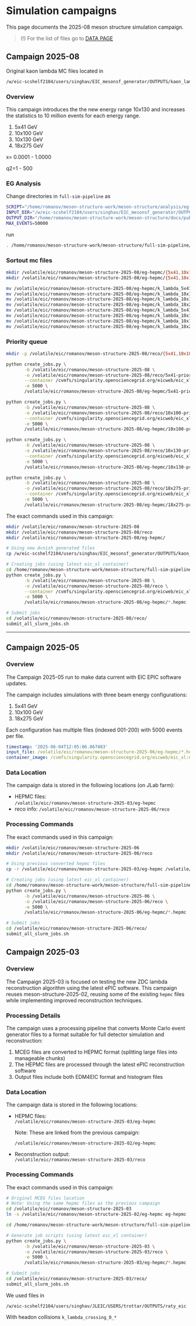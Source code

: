 # Simulation campaigns

This page documents the 2025-08 meson structure simulation campaign.

> (!) For the list of files go to [DATA PAGE](../data.md) 


## Campaign 2025-08

Original kaon lambda MC files located in 

```bash 
/w/eic-scshelf2104/users/singhav/EIC_mesonsf_generator/OUTPUTS/kaon_lambda_v2
```

### Overview

This campaign introduces the the new energy range 10x130 and increases the statistics to
10 million events for each energy range. 

1. 5x41 GeV
2. 10x100 GeV
2. 10x130 GeV
3. 18x275 GeV

x= 0.0001 - 1.0000

q2=1 - 500

### EG Analysis

Change directories in `full-sim-pipeline` as

```bash
SCRIPT="/home/romanov/meson-structure-work/meson-structure/analysis/eg-kinematics/eg-kinematics.py"
INPUT_DIR="/w/eic-scshelf2104/users/singhav/EIC_mesonsf_generator/OUTPUTS/kaon_lambda_v2"
OUTPUT_DIR="/home/romanov/meson-structure-work/meson-structure/docs/public/analysis/campaign-2025-08/eg-kinematics"
MAX_EVENTS=50000
```

run 

```bash
. /home/romanov/meson-structure-work/meson-structure/full-sim-pipeline/eg_analysis.sh
```

### Sortout mc files

```bash
mkdir /volatile/eic/romanov/meson-structure-2025-08/eg-hepmc/{5x41,10x100,10x130,18x275}-priority
mkdir /volatile/eic/romanov/meson-structure-2025-08/eg-hepmc/{5x41,10x100,10x130,18x275}-rest

mv /volatile/eic/romanov/meson-structure-2025-08/eg-hepmc/k_lambda_5x41_5000evt_{001..100}.hepmc   /volatile/eic/romanov/meson-structure-2025-08/eg-hepmc/5x41-priority
mv /volatile/eic/romanov/meson-structure-2025-08/eg-hepmc/k_lambda_10x100_5000evt_{001..100}.hepmc /volatile/eic/romanov/meson-structure-2025-08/eg-hepmc/10x100-priority
mv /volatile/eic/romanov/meson-structure-2025-08/eg-hepmc/k_lambda_10x130_5000evt_{001..100}.hepmc /volatile/eic/romanov/meson-structure-2025-08/eg-hepmc/10x130-priority
mv /volatile/eic/romanov/meson-structure-2025-08/eg-hepmc/k_lambda_18x275_5000evt_{001..100}.hepmc /volatile/eic/romanov/meson-structure-2025-08/eg-hepmc/18x275-priority
mv /volatile/eic/romanov/meson-structure-2025-08/eg-hepmc/k_lambda_5x41*   /volatile/eic/romanov/meson-structure-2025-08/eg-hepmc/5x41-rest
mv /volatile/eic/romanov/meson-structure-2025-08/eg-hepmc/k_lambda_10x100* /volatile/eic/romanov/meson-structure-2025-08/eg-hepmc/10x100-rest &&\
mv /volatile/eic/romanov/meson-structure-2025-08/eg-hepmc/k_lambda_10x130* /volatile/eic/romanov/meson-structure-2025-08/eg-hepmc/10x130-rest &&\
mv /volatile/eic/romanov/meson-structure-2025-08/eg-hepmc/k_lambda_18x275* /volatile/eic/romanov/meson-structure-2025-08/eg-hepmc/18x275-rest
```

### Priority queue

```bash
mkdir -p /volatile/eic/romanov/meson-structure-2025-08/reco/{5x41,10x100,10x130,18x275}-priority

python create_jobs.py \
       -b /volatile/eic/romanov/meson-structure-2025-08 \
       -o /volatile/eic/romanov/meson-structure-2025-08/reco/5x41-priority \
       --container /cvmfs/singularity.opensciencegrid.org/eicweb/eic_xl:25.08-stable \
       -e 5000 \
       /volatile/eic/romanov/meson-structure-2025-08/eg-hepmc/5x41-priority/*.hepmc

python create_jobs.py \
       -b /volatile/eic/romanov/meson-structure-2025-08 \
       -o /volatile/eic/romanov/meson-structure-2025-08/reco/10x100-priority \
       --container /cvmfs/singularity.opensciencegrid.org/eicweb/eic_xl:25.08-stable \
       -e 5000 \
       /volatile/eic/romanov/meson-structure-2025-08/eg-hepmc/10x100-priority/*.hepmc

python create_jobs.py \
       -b /volatile/eic/romanov/meson-structure-2025-08 \
       -o /volatile/eic/romanov/meson-structure-2025-08/reco/10x130-priority \
       --container /cvmfs/singularity.opensciencegrid.org/eicweb/eic_xl:25.08-stable \
       -e 5000 \
       /volatile/eic/romanov/meson-structure-2025-08/eg-hepmc/10x130-priority/*.hepmc

python create_jobs.py \
       -b /volatile/eic/romanov/meson-structure-2025-08 \
       -o /volatile/eic/romanov/meson-structure-2025-08/reco/18x275-priority \
       --container /cvmfs/singularity.opensciencegrid.org/eicweb/eic_xl:25.08-stable \
       -e 5000 \
       /volatile/eic/romanov/meson-structure-2025-08/eg-hepmc/18x275-priority/*.hepmc

```


The exact commands used in this campaign:


```bash
mkdir /volatile/eic/romanov/meson-structure-2025-08
mkdir /volatile/eic/romanov/meson-structure-2025-08/reco
mkdir /volatile/eic/romanov/meson-structure-2025-08/eg-hepmc/

# Using new Avnish generated files
cp /w/eic-scshelf2104/users/singhav/EIC_mesonsf_generator/OUTPUTS/kaon_lambda_v2/*.root /volatile/eic/romanov/meson-structure-2025-08/eg-orig-kaon-lambda

# Creating jobs (using latest eic_xl container)
cd /home/romanov/meson-structure-work/meson-structure/full-sim-pipeline
python create_jobs.py \
       -b /volatile/eic/romanov/meson-structure-2025-08 \
       -o /volatile/eic/romanov/meson-structure-2025-08/reco \
       --container /cvmfs/singularity.opensciencegrid.org/eicweb/eic_xl:25.08-stable \
       -e 5000 \
       /volatile/eic/romanov/meson-structure-2025-08/eg-hepmc/*.hepmc

# Submit jobs
cd /volatile/eic/romanov/meson-structure-2025-08/reco/
submit_all_slurm_jobs.sh
```

---


## Campaign 2025-05

### Overview

The Campaign 2025-05 run to make data current with EIC EPIC software updates. 

The campaign includes simulations with three beam energy configurations:

1. 5x41 GeV
2. 10x100 GeV
3. 18x275 GeV

Each configuration has multiple files (indexed 001-200) with 5000 events per file.

```yaml
timestamp: '2025-06-04T12:05:06.867483'
input_file: /volatile/eic/romanov/meson-structure-2025-06/eg-hepmc/*.hepmc
container_image: /cvmfs/singularity.opensciencegrid.org/eicweb/eic_xl:nightly
```

### Data Location

The campaign data is stored in the following locations (on JLab farm):

- HEPMC files:   
  `/volatile/eic/romanov/meson-structure-2025-03/eg-hepmc`
- reco info: 
  `/volatile/eic/romanov/meson-structure-2025-06/reco`



### Processing Commands

The exact commands used in this campaign:

```bash
mkdir /volatile/eic/romanov/meson-structure-2025-06
mkdir /volatile/eic/romanov/meson-structure-2025-06/reco

# Using previous converted hepmc files
cp -r /volatile/eic/romanov/meson-structure-2025-03/eg-hepmc /volatile/eic/romanov/meson-structure-2025-06

# Creating jobs (using latest eic_xl container)
cd /home/romanov/meson-structure-work/meson-structure/full-sim-pipeline
python create_jobs.py \
       -b /volatile/eic/romanov/meson-structure-2025-06 \
       -o /volatile/eic/romanov/meson-structure-2025-06/reco \
       -e 5000 \
       /volatile/eic/romanov/meson-structure-2025-06/eg-hepmc/*.hepmc

# Submit jobs
cd /volatile/eic/romanov/meson-structure-2025-06/reco/
submit_all_slurm_jobs.sh
```



## Campaign 2025-03


### Overview

The Campaign 2025-03 is focused on testing the new ZDC lambda reconstruction 
algorithm using the latest ePIC software. 
This campaign reuses meson-structure-2025-02, 
reusing some of the existing `hepmc` files while implementing improved reconstruction techniques.

### Processing Details

The campaign uses a processing pipeline that converts Monte Carlo event generator files 
to a format suitable for full detector simulation and reconstruction:

1. MCEG files are converted to HEPMC format (splitting large files into manageable chunks)
2. The HEPMC files are processed through the latest ePIC reconstruction software
3. Output files include both EDM4EIC format and histogram files

### Data Location

The campaign data is stored in the following locations:

- HEPMC files:   
  `/volatile/eic/romanov/meson-structure-2025-03/eg-hepmc`
  
   Note: These are linked from the previous campaign:
   
   `/volatile/eic/romanov/meson-structure-2025-02/eg-hepmc`
- Reconstruction output:  
  `/volatile/eic/romanov/meson-structure-2025-03/reco`

### Processing Commands

The exact commands used in this campaign:

```bash
# Original MCEG files location
# Note: Using the same hepmc files as the previous campaign
cd /volatile/eic/romanov/meson-structure-2025-03
ln -s /volatile/eic/romanov/meson-structure-2025-02/eg-hepmc eg-hepmc

cd /home/romanov/meson-structure-work/meson-structure/full-sim-pipeline

# Generate job scripts (using latest eic_xl container)
python create_jobs.py \
       -b /volatile/eic/romanov/meson-structure-2025-03 \
       -o /volatile/eic/romanov/meson-structure-2025-03/reco \
       -e 5000 \
       /volatile/eic/romanov/meson-structure-2025-03/eg-hepmc/*.hepmc

# Submit jobs
cd /volatile/eic/romanov/meson-structure-2025-03/reco/
submit_all_slurm_jobs.sh
```

We used files in 

```
/w/eic-scshelf2104/users/singhav/JLEIC/USERS/trottar/OUTPUTS/raty_eic
```

With headon collisions `k_lambda_crossing_0_*`

